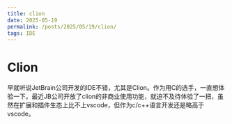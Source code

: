 ```yaml
---
title: clion
date: 2025-05-19
permalink: /posts/2025/05/19/clion/
tags: IDE
---
```

# Clion
早就听说JetBrain公司开发的IDE不错，尤其是Clion。作为用C的选手，一直想体验一下。最近JB公司开放了clion的非商业使用功能，就迫不及待体验了一把，虽然在扩展和插件生态上比不上vscode，但作为c/c++语言开发还是略高于vscode。
